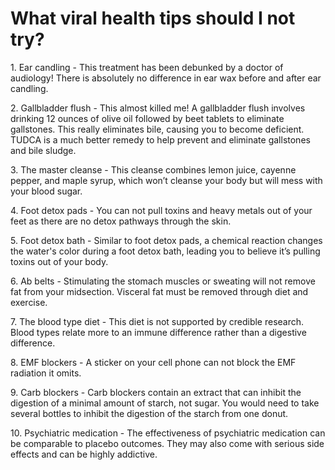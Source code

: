 # What viral health tips should I not try?

1\. Ear candling - This treatment has been debunked by a doctor of audiology! There is absolutely no difference in ear wax before and after ear candling.

2\. Gallbladder flush - This almost killed me! A gallbladder flush involves drinking 12 ounces of olive oil followed by beet tablets to eliminate gallstones. This really eliminates bile, causing you to become deficient. TUDCA is a much better remedy to help prevent and eliminate gallstones and bile sludge.

3\. The master cleanse - This cleanse combines lemon juice, cayenne pepper, and maple syrup, which won’t cleanse your body but will mess with your blood sugar.

4\. Foot detox pads - You can not pull toxins and heavy metals out of your feet as there are no detox pathways through the skin.

5\. Foot detox bath - Similar to foot detox pads, a chemical reaction changes the water's color during a foot detox bath, leading you to believe it’s pulling toxins out of your body.

6\. Ab belts - Stimulating the stomach muscles or sweating will not remove fat from your midsection. Visceral fat must be removed through diet and exercise.

7\. The blood type diet - This diet is not supported by credible research. Blood types relate more to an immune difference rather than a digestive difference.

8\. EMF blockers - A sticker on your cell phone can not block the EMF radiation it omits.

9\. Carb blockers - Carb blockers contain an extract that can inhibit the digestion of a minimal amount of starch, not sugar. You would need to take several bottles to inhibit the digestion of the starch from one donut.

10\. Psychiatric medication - The effectiveness of psychiatric medication can be comparable to placebo outcomes. They may also come with serious side effects and can be highly addictive.